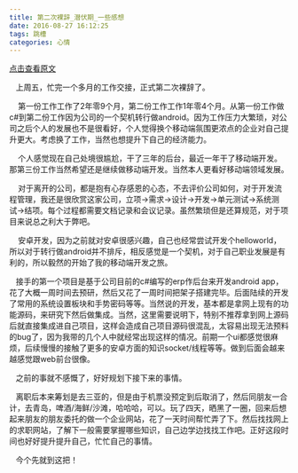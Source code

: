 ```yaml
---
title: 第二次裸辞_潜伏期_一些感想
date: 2016-08-27 16:12:25
tags: 跳槽
categories: 心情
---
```


[点击查看原文](https://www.cnblogs.com/bugzone/p/luoci.html)


<!-- more -->

<div id="cnblogs_post_body" class="blogpost-body ">
    <p>&nbsp; &nbsp;上周五，忙完一个多月的工作交接，正式第二次裸辞了。</p>
<p>&nbsp; &nbsp; 第一份工作工作了2年零9个月，第二份工作工作1年零4个月。从第一份工作做c#到第二份工作因为公司的一个契机转行做android。因为工作压力大繁琐，对公司之后个人的发展也不是很看好，个人觉得换个移动端氛围更浓点的企业对自己提升更大。考虑换了工作，当然也想提升下自己的经济能力。</p>
<p>&nbsp; &nbsp; 个人感觉现在自己处境很尴尬，干了三年的后台，最近一年干了移动端开发。那第三份工作当然希望还是继续做移动端开发。当然本人更看好移动端领域发展。</p>
<p>&nbsp; &nbsp; 对于离开的公司，都是抱有心存感恩的心态，不去评价公司如何，对于开发流程管理，我还是很欣赏这家公司，立项-&gt;需求-&gt;设计-&gt;开发-&gt;单元测试-&gt;系统测试-&gt;结项。每个过程都需要文档记录和会议记录。虽然繁琐但是还算规范，对于项目来说总之利大于弊吧。</p>
<p>&nbsp; &nbsp; 安卓开发，因为之前就对安卓很感兴趣，自己也经常尝试开发个helloworld，所以对于转行做android并不排斥，相反感觉是一个契机，对于自己职业发展是有利的，所以毅然的开始了我的移动端开发之旅。</p>
<p>&nbsp; &nbsp;接手的第一个项目是基于公司目前的c#编写的erp作后台来开发android app，花了大概一周时间去预研，然后又花了一周时间把架子搭建完毕。后面陆续的开发了常用的系统设置板块和手势密码等等。当然说的开发，基本都是拿网上现有的功能源码，来研究下然后做集成。当然，这里需要说明下，特别不推荐拿到网上源码后就直接集成进自己项目，这样会造成自己项目源码很混乱，太容易出现无法预料的bug了，因为我带的几个人中就经常出现这样的情况。前期一个ui都感觉很麻烦，后续慢慢的接触了更多的安卓方面的知识socket/线程等等。做到后面会越来越感觉跟web前台很像。</p>
<p>&nbsp; &nbsp;之前的事就不感慨了，好好规划下接下来的事情。</p>
<p>&nbsp; &nbsp;离职后本来筹划是去三亚的，但是由于机票没预定到后取消了，然后同朋友一合计，去青岛，啤酒/海鲜/沙滩，哈哈哈，可以。玩了四天，晒黑了一圈，回来后想起来朋友的朋友委托的做一个企业网站，花了一天时间帮忙弄了下。然后找找网上的求职网站，了解下一般需要掌握哪些知识，自己边学边找找工作吧。正好这段时间也好好提升提升自己，忙忙自己的事情。</p>
<p>&nbsp; &nbsp;今个先就到这把！</p>
<p>&nbsp;</p>
</div>